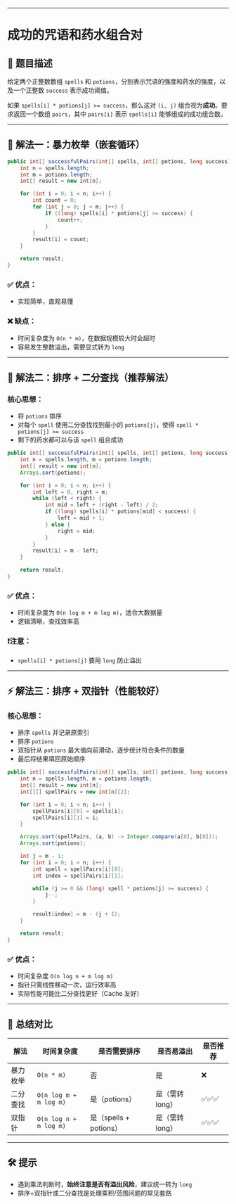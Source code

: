 ------

# 成功的咒语和药水组合对

## 📌 题目描述

给定两个正整数数组 `spells` 和 `potions`，分别表示咒语的强度和药水的强度，以及一个正整数 `success` 表示成功阈值。

如果 `spells[i] * potions[j] >= success`，那么这对 `(i, j)` 组合视为**成功**。要求返回一个数组 `pairs`，其中 `pairs[i]` 表示 `spells[i]` 能够组成的成功组合数。

------

## 🧠 解法一：暴力枚举（嵌套循环）

```java
public int[] successfulPairs(int[] spells, int[] potions, long success) {
    int n = spells.length;
    int m = potions.length;
    int[] result = new int[n];

    for (int i = 0; i < n; i++) {
        int count = 0;
        for (int j = 0; j < m; j++) {
            if ((long) spells[i] * potions[j] >= success) {
                count++;
            }
        }
        result[i] = count;
    }

    return result;
}
```

### ✅ 优点：

- 实现简单，直观易懂

### ❌ 缺点：

- 时间复杂度为 `O(n * m)`，在数据规模较大时会超时
- 容易发生整数溢出，需要显式转为 `long`

------

## 🚀 解法二：排序 + 二分查找（推荐解法）

### 核心思想：

- 将 `potions` 排序
- 对每个 `spell` 使用二分查找找到最小的 `potions[j]`，使得 `spell * potions[j] >= success`
- 剩下的药水都可以与该 `spell` 组合成功

```java
public int[] successfulPairs(int[] spells, int[] potions, long success) {
    int n = spells.length, m = potions.length;
    int[] result = new int[n];
    Arrays.sort(potions);

    for (int i = 0; i < n; i++) {
        int left = 0, right = m;
        while (left < right) {
            int mid = left + (right - left) / 2;
            if ((long) spells[i] * potions[mid] < success) {
                left = mid + 1;
            } else {
                right = mid;
            }
        }
        result[i] = m - left;
    }

    return result;
}
```

### ✅ 优点：

- 时间复杂度为 `O(n log m + m log m)`，适合大数据量
- 逻辑清晰，查找效率高

### ❗注意：

- `spells[i] * potions[j]` 要用 `long` 防止溢出

------

## ⚡ 解法三：排序 + 双指针（性能较好）

### 核心思想：

- 排序 `spells` 并记录原索引
- 排序 `potions`
- 双指针从 `potions` 最大值向前滑动，逐步统计符合条件的数量
- 最后将结果填回原始顺序

```java
public int[] successfulPairs(int[] spells, int[] potions, long success) {
    int n = spells.length, m = potions.length;
    int[] result = new int[n];
    int[][] spellPairs = new int[n][2];

    for (int i = 0; i < n; i++) {
        spellPairs[i][0] = spells[i];
        spellPairs[i][1] = i;
    }

    Arrays.sort(spellPairs, (a, b) -> Integer.compare(a[0], b[0]));
    Arrays.sort(potions);

    int j = m - 1;
    for (int i = 0; i < n; i++) {
        int spell = spellPairs[i][0];
        int index = spellPairs[i][1];

        while (j >= 0 && (long) spell * potions[j] >= success) {
            j--;
        }

        result[index] = m - (j + 1);
    }

    return result;
}
```

### ✅ 优点：

- 时间复杂度 `O(n log n + m log m)`
- 指针只需线性移动一次，运行效率高
- 实际性能可能比二分查找更好（Cache 友好）

------

## 📌 总结对比

| 解法     | 时间复杂度             | 是否需要排序           | 是否易溢出      | 是否推荐 |
| -------- | ---------------------- | ---------------------- | --------------- | -------- |
| 暴力枚举 | `O(n * m)`             | 否                     | 是              | ❌        |
| 二分查找 | `O(n log m + m log m)` | 是（potions）          | 是（需转 long） | ✅✅✅      |
| 双指针   | `O(n log n + m log m)` | 是（spells + potions） | 是（需转 long） | ✅✅✅      |

------

## 🛠 提示

- 遇到乘法判断时，**始终注意是否有溢出风险**，建议统一转为 `long`
- 排序+双指针或二分查找是处理乘积/范围问题的常见套路

